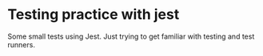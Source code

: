 # Testing practice with jest

Some small tests using Jest. Just trying to get familiar with testing and test runners.
